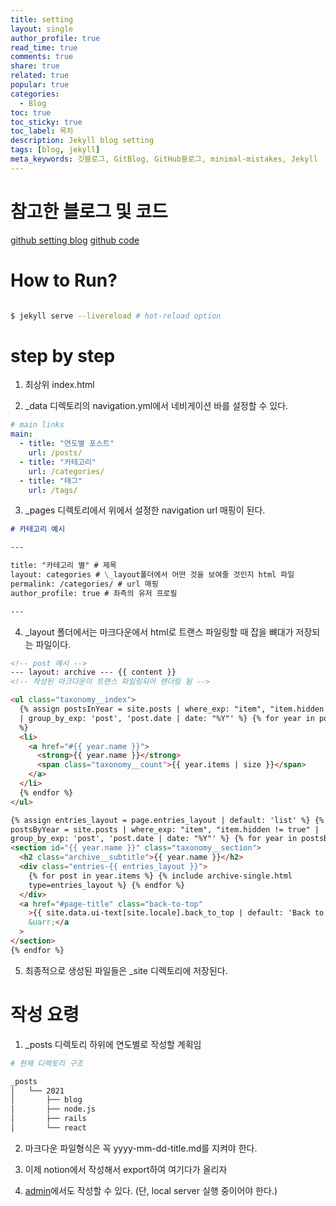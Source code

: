 ```yaml
---
title: setting
layout: single
author_profile: true
read_time: true
comments: true
share: true
related: true
popular: true
categories:
  - Blog
toc: true
toc_sticky: true
toc_label: 목차
description: Jekyll blog setting
tags: [blog, jekyll]
meta_keywords: 깃블로그, GitBlog, GitHub블로그, minimal-mistakes, Jekyll
---
```


# 참고한 블로그 및 코드

[github setting blog](https://honbabzone.com/jekyll/start-gitHubBlog/)
[github code](https://github.com/Itsbeenalongday/7271kim.github.com)

# How to Run?

```bash

$ jekyll serve --livereload # hot-reload option

```

# step by step

1. 최상위 index.html

2. \_data 디렉토리의 navigation.yml에서 네비게이션 바를 설정할 수 있다.

```yml
# main links
main:
  - title: "연도별 포스트"
    url: /posts/
  - title: "카테고리"
    url: /categories/
  - title: "태그"
    url: /tags/
```

3. \_pages 디렉토리에서 위에서 설정한 navigation url 매핑이 된다.

```markdown
# 카테고리 예시

---

title: "카테고리 별" # 제목
layout: categories # \_layout폴더에서 어떤 것을 보여줄 것인지 html 파일
permalink: /categories/ # url 매핑
author_profile: true # 좌측의 유저 프로필

---
```

4. \_layout 폴더에서는 마크다운에서 html로 트랜스 파일링할 때 잡을 뼈대가 저장되는 파일이다.

```html
<!-- post 예시 -->
--- layout: archive --- {{ content }}
<!-- 작성된 마크다운이 트랜스 파일링되어 렌더링 됨 -->

<ul class="taxonomy__index">
  {% assign postsInYear = site.posts | where_exp: "item", "item.hidden != true"
  | group_by_exp: 'post', 'post.date | date: "%Y"' %} {% for year in postsInYear
  %}
  <li>
    <a href="#{{ year.name }}">
      <strong>{{ year.name }}</strong>
      <span class="taxonomy__count">{{ year.items | size }}</span>
    </a>
  </li>
  {% endfor %}
</ul>

{% assign entries_layout = page.entries_layout | default: 'list' %} {% assign
postsByYear = site.posts | where_exp: "item", "item.hidden != true" |
group_by_exp: 'post', 'post.date | date: "%Y"' %} {% for year in postsByYear %}
<section id="{{ year.name }}" class="taxonomy__section">
  <h2 class="archive__subtitle">{{ year.name }}</h2>
  <div class="entries-{{ entries_layout }}">
    {% for post in year.items %} {% include archive-single.html
    type=entries_layout %} {% endfor %}
  </div>
  <a href="#page-title" class="back-to-top"
    >{{ site.data.ui-text[site.locale].back_to_top | default: 'Back to Top' }}
    &uarr;</a
  >
</section>
{% endfor %}
```

5. 최종적으로 생성된 파일들은 \_site 디렉토리에 저장된다.

# 작성 요령

1. \_posts 디렉토리 하위에 연도별로 작성할 계획임

```bash
# 현재 디렉토리 구조

_posts
│   └── 2021
│       ├── blog
│       ├── node.js
│       ├── rails
│       └── react
```

2. 마크다운 파일형식은 꼭 yyyy-mm-dd-title.md를 지켜야 한다.

3. 이제 notion에서 작성해서 export하여 여기다가 올리자

4. [admin](localhost:4000/admin)에서도 작성할 수 있다. (단, local server 실행 중이어야 한다.)
